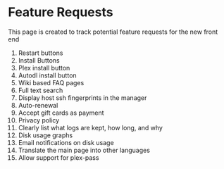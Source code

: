 # Feature Requests

This page is created to track potential feature requests for the new front end

1. Restart buttons
1. Install Buttons
  2. Plex install button
  3. Autodl install button
4. Wiki based FAQ pages
  1. Full text search
5. Display host ssh fingerprints in the manager
6. Auto-renewal
6. Accept gift cards as payment
7. Privacy policy
  1. Clearly list what logs are kept, how long, and why
1. Disk usage graphs
  1. Email notifications on disk usage
1. Translate the main page into other languages
1. Allow support for plex-pass

